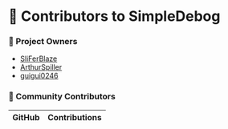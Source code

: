 # 👥 Contributors to SimpleDebog

### 👑 Project Owners
- [SliFerBlaze](https://github.com/SliFerBlaze)
- [ArthurSpiller](https://github.com/ArthurSpiller)
- [guigui0246](https://github.com/guigui0246)

### 🙌 Community Contributors

| GitHub                              | Contributions                  |
|-------------------------------------|--------------------------------|
